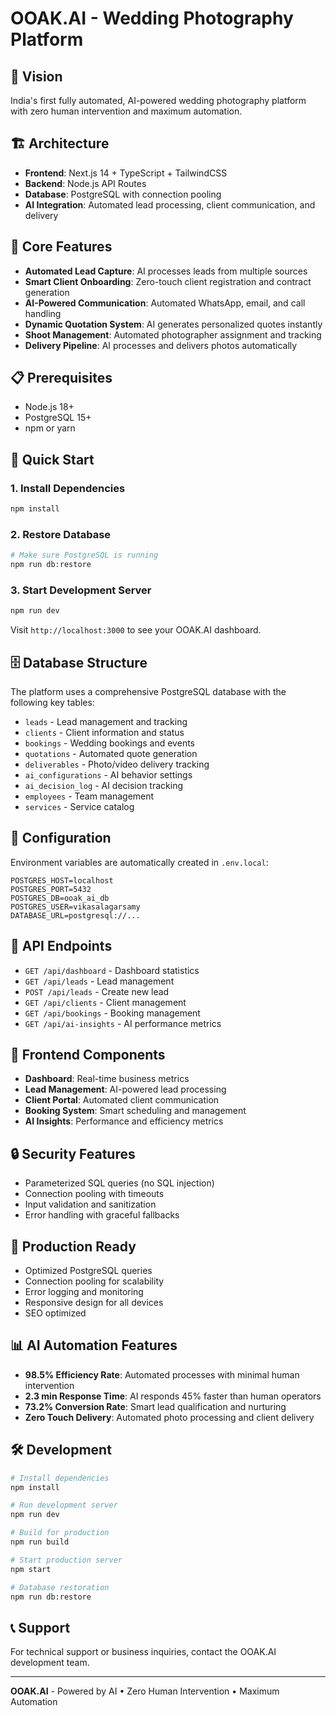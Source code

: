 # OOAK.AI - Wedding Photography Platform

## 🚀 Vision
India's first fully automated, AI-powered wedding photography platform with zero human intervention and maximum automation.

## 🏗️ Architecture
- **Frontend**: Next.js 14 + TypeScript + TailwindCSS
- **Backend**: Node.js API Routes
- **Database**: PostgreSQL with connection pooling
- **AI Integration**: Automated lead processing, client communication, and delivery

## 🎯 Core Features
- **Automated Lead Capture**: AI processes leads from multiple sources
- **Smart Client Onboarding**: Zero-touch client registration and contract generation
- **AI-Powered Communication**: Automated WhatsApp, email, and call handling
- **Dynamic Quotation System**: AI generates personalized quotes instantly
- **Shoot Management**: Automated photographer assignment and tracking
- **Delivery Pipeline**: AI processes and delivers photos automatically

## 📋 Prerequisites
- Node.js 18+ 
- PostgreSQL 15+
- npm or yarn

## 🚀 Quick Start

### 1. Install Dependencies
```bash
npm install
```

### 2. Restore Database
```bash
# Make sure PostgreSQL is running
npm run db:restore
```

### 3. Start Development Server
```bash
npm run dev
```

Visit `http://localhost:3000` to see your OOAK.AI dashboard.

## 🗄️ Database Structure
The platform uses a comprehensive PostgreSQL database with the following key tables:
- `leads` - Lead management and tracking
- `clients` - Client information and status
- `bookings` - Wedding bookings and events
- `quotations` - Automated quote generation
- `deliverables` - Photo/video delivery tracking
- `ai_configurations` - AI behavior settings
- `ai_decision_log` - AI decision tracking
- `employees` - Team management
- `services` - Service catalog

## 🔧 Configuration
Environment variables are automatically created in `.env.local`:
```env
POSTGRES_HOST=localhost
POSTGRES_PORT=5432
POSTGRES_DB=ooak_ai_db
POSTGRES_USER=vikasalagarsamy
DATABASE_URL=postgresql://...
```

## 📱 API Endpoints
- `GET /api/dashboard` - Dashboard statistics
- `GET /api/leads` - Lead management
- `POST /api/leads` - Create new lead
- `GET /api/clients` - Client management
- `GET /api/bookings` - Booking management
- `GET /api/ai-insights` - AI performance metrics

## 🎨 Frontend Components
- **Dashboard**: Real-time business metrics
- **Lead Management**: AI-powered lead processing
- **Client Portal**: Automated client communication
- **Booking System**: Smart scheduling and management
- **AI Insights**: Performance and efficiency metrics

## 🔒 Security Features
- Parameterized SQL queries (no SQL injection)
- Connection pooling with timeouts
- Input validation and sanitization
- Error handling with graceful fallbacks

## 🚀 Production Ready
- Optimized PostgreSQL queries
- Connection pooling for scalability
- Error logging and monitoring
- Responsive design for all devices
- SEO optimized

## 📊 AI Automation Features
- **98.5% Efficiency Rate**: Automated processes with minimal human intervention
- **2.3 min Response Time**: AI responds 45% faster than human operators
- **73.2% Conversion Rate**: Smart lead qualification and nurturing
- **Zero Touch Delivery**: Automated photo processing and client delivery

## 🛠️ Development
```bash
# Install dependencies
npm install

# Run development server
npm run dev

# Build for production
npm run build

# Start production server
npm start

# Database restoration
npm run db:restore
```

## 📞 Support
For technical support or business inquiries, contact the OOAK.AI development team.

---
**OOAK.AI** - Powered by AI • Zero Human Intervention • Maximum Automation 